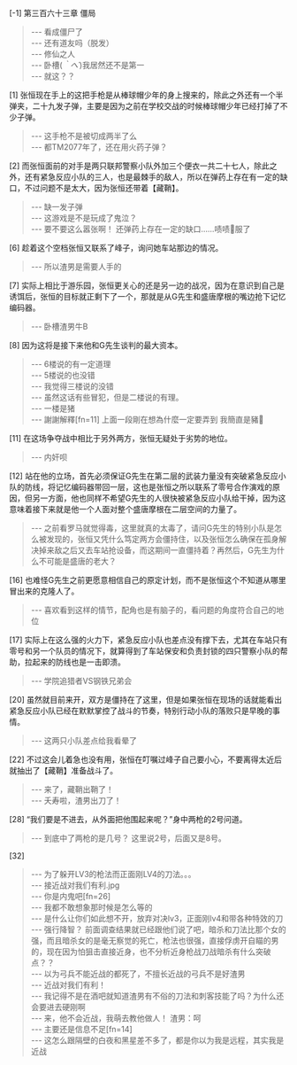 
[-1] 第三百六十三章 僵局
>--- 看成僵尸了<br>
>--- 还有道友吗（脱发）<br>
>--- 修仙之人<br>
>--- 卧槽(*｀へ´*)我居然还不是第一<br>
>--- 就这？？<br>

[1] 张恒现在手上的这把手枪是从棒球帽少年的身上搜来的，除此之外还有一个半弹夹，二十九发子弹，主要是因为之前在学校交战的时候棒球帽少年已经打掉了不少子弹。
>--- 这手枪不是被切成两半了么<br>
>--- 都TM2077年了，还在用火药子弹？<br>

[2] 而张恒面前的对手是两只联邦警察小队外加三个便衣一共二十七人，除此之外，还有紧急反应小队的三人，也是最棘手的敌人，所以在弹药上存在有一定的缺口，不过问题不是太大，因为张恒还带着【藏鞘】。
>--- 缺一发子弹<br>
>--- 这游戏是不是玩成了鬼泣？<br>
>--- 要不要这么嚣张啊！
还弹药上存在一定的缺口……啧啧👴服了<br>

[6] 趁着这个空档张恒又联系了峰子，询问她车站那边的情况。
>--- 所以渣男是需要人手的<br>

[7] 实际上相比于游乐园，张恒更关心的还是另一边的战况，因为在意识到自己是诱饵后，张恒的目标就正剩下了一个，那就是从G先生和盛唐摩根的嘴边抢下记忆编码器。
>--- 卧槽渣男牛B<br>

[8] 因为这将是接下来他和G先生谈判的最大资本。
>--- 6楼说的有一定道理<br>
>--- 5楼说的也没错<br>
>--- 我觉得三楼说的没错<br>
>--- 虽然这话有些冒犯，但是二楼说的有理。<br>
>--- 一楼是猪<br>
>--- 謝謝解釋[fn=11] 上面一段剛在想為什麼一定要弄到 我簡直是豬🗿<br>

[11] 在这场争夺战中相比于另外两方，张恒无疑处于劣势的地位。
>--- 内奸呗<br>

[12] 站在他的立场，首先必须保证G先生在第二层的武装力量没有突破紧急反应小队的防线，将记忆编码器带回一层，这也是张恒之所以联系了零号合作演戏的原因，但另一方面，他也同样不希望G先生的人很快被紧急反应小队给干掉，因为这意味着接下来就是他一个人面对整个盛唐摩根在二层空间的力量了。
>--- 之前看罗马就觉得毒，这里就真的太毒了，请问G先生的特别小队是怎么被发现的，张恒又凭什么笃定两方会僵持住，以及张恒怎么确保在孤身解决掉来敌之后又去车站抢设备，而这期间一直僵持着？再然后，G先生为什么不可能是盛唐的老大？<br>

[16] 也难怪G先生之前更愿意相信自己的原定计划，而不是张恒这个不知道从哪里冒出来的克隆人了。
>--- 喜欢看到这样的情节，配角也是有脑子的，看问题的角度符合自己的地位<br>

[17] 实际上在这么强的火力下，紧急反应小队也差点没有撑下去，尤其在车站只有零号和另一个队员的情况下，就算得到了车站保安和负责封锁的四只警察小队的帮助，拉起来的防线也是一击即溃。
>--- 学院追猎者VS钢铁兄弟会<br>

[20] 虽然就目前来开，双方是僵持在了这里，但是如果张恒在现场的话就能看出紧急反应小队已经在默默掌控了战斗的节奏，特别行动小队的落败只是早晚的事情。
>--- 这两只小队差点给我看晕了<br>

[22] 不过这会儿着急也没有用，张恒在叮嘱过峰子自己要小心，不要离得太近后就抽出了【藏鞘】准备战斗了。
>--- 来了，藏鞘出鞘了！<br>
>--- 夭寿啦，渣男出刀了！<br>

[28] “我们要是不进去，从外面把他围起来呢？”身中两枪的2号问道。
>--- 到底中了两枪的是几号？
这里说2号，后面又是8号。<br>

[32] 
>--- 为了躲开LV3的枪法而正面刚LV4的刀法。。。<br>
>--- 接近战对我们有利.jpg<br>
>--- 你是内鬼吧[fn=26]<br>
>--- 我都不敢想象那时候是怎么等的<br>
>--- 是什么让你们如此想不开，放弃对决lv3，正面刚lv4和带各种特效的刀<br>
>--- 强行降智？ 前面调查结果就已经跟他们说了吧，暗杀和刀法比那个女的强，而且暗杀女的是毫无察觉的死亡，枪法也很强，直接俘虏开自瞄的男的，现在因为怕狙击直接近身，也不分析近身枪战刀战暗杀有什么突破点？？<br>
>--- 以为弓兵不能近战的都死了，不擅长近战的弓兵不是好渣男<br>
>--- 近战对我们有利！<br>
>--- 我记得不是在酒吧就知道渣男有不俗的刀法和刺客技能了吗？为什么还会要进去硬刚啊<br>
>--- 来，他不会近战，我萌去教他做人！
渣男：呵<br>
>--- 主要还是信息不足[fn=14]<br>
>--- 这怎么跟隔壁的白夜和黑星差不多了，都是你以为我是远程，其实我是近战<br>

